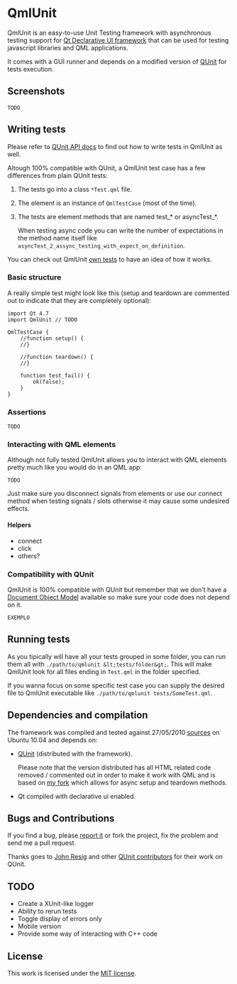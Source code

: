 QmlUnit
=========

QmlUnit is an easy-to-use Unit Testing framework with asynchronous testing
support for [Qt Declarative UI framework](http://doc.qt.nokia.com/4.7-snapshot/declarativeui.html)
that can be used for testing javascript libraries and QML applications.

It comes with a GUI runner and depends on a modified version of [QUnit](
http://github.com/jquery/qunit) for tests execution.


Screenshots
-----------

    TODO


Writing tests
-------------

Please refer to [QUnit API docs](http://docs.jquery.com/QUnit#API_documentation)
to find out how to write tests in QmlUnit as well.

Altough 100% compatible with QUnit, a QmlUnit test case has a few differences
from plain QUnit tests:

1.  The tests go into a class `*Test.qml` file.

2.  The element is an instance of `QmlTestCase` (most of the time).

3.  The tests are element methods that are named test\_* or asyncTest\_*.

    When testing async code you can write the number of expectations in the method
    name itself like `asyncTest_2_assync_testing_with_expect_on_definition`.

You can check out QmlUnit [own tests](http://github.com/fgrehm/qmlunit/tree/master/test/)
to have an idea of how it works.

### Basic structure

A really simple test might look like this (setup and teardown are commented out to
indicate that they are completely optional):

    import Qt 4.7
    import QmlUnit // TODO

    QmlTestCase {
        //function setup() {
        //}

        //function teardown() {
        //}

        function test_fail() {
            ok(false);
        }
    }

### Assertions

    TODO

### Interacting with QML elements

Although not fully tested QmlUnit allows you to interact with QML elements pretty
much like you would do in an QML app:

    TODO

Just make sure you disconnect signals from elements or use our connect method
when testing signals / slots otherwise it may cause some undesired effects.

#### Helpers

* connect
* click
* others?

### Compatibility with QUnit

QmlUnit is 100% compatible with QUnit but remember that we don't have a [Document
Object Model](http://en.wikipedia.org/wiki/Document_Object_Model) available so
make sure your code does not depend on it.

    EXEMPLO


Running tests
-------------

As you tipically will have all your tests grouped in some folder, you can run them
all with `./path/to/qmlunit &lt;tests/folder&gt;`. This will make QmlUnit look for
all files ending in `Test.qml` in the folder specified.

If you wanna focus on some specific test case you can supply the desired file to
QmlUnit executable like `./path/to/qmlunit tests/SomeTest.qml`.


Dependencies and compilation
----------------------------

The framework was compiled and tested against 27/05/2010 [sources](http://qt.gitorious.org/qt)
on Ubuntu 10.04 and depends on:

*   [QUnit](http://docs.jquery.com/QUnit) (distributed with the framework).

    Please note that the version distributed has all HTML related code removed /
    commented out in order to make it work with QML and is based on [my fork](
    http://github.com/fgrehm/qunit) which allows for async setup and teardown
    methods.

*   Qt compiled with declarative ui enabled.


Bugs and Contributions
----------------------

If you find a bug, please [report it](http://github.com/fgrehm/qmlunit) or fork the
project, fix the problem and send me a pull request.

Thanks goes to [John Resig](http://github.com/jeresig) and other [QUnit contributors](
http://github.com/jquery/qunit/contributors) for their work on QUnit.


TODO
----

* Create a XUnit-like logger
* Ability to rerun tests
* Toggle display of errors only
* Mobile version
* Provide some way of interacting with C++ code


License
-------

This work is licensed under the [MIT license](http://en.wikipedia.org/wiki/MIT_License).
